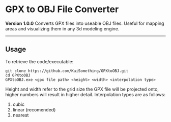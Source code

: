 # GPX to OBJ File Converter
**Version 1.0.0**
Converts GPX files into useable OBJ files. 
Useful for mapping areas and visualizing them in any 3d modeling engine.

---
## Usage
To retrieve the code/executable:
```
git clone https://github.com/KaiSomething/GPXtoOBJ.git
cd GPXtoOBJ
GPXtoOBJ.exe <gpx file path> <height> <width> <interpolation type>
```
Height and width refer to the grid size the GPX file will be projected onto, higher numbers will result in higher detail.
Interpolation types are as follows:
1. cubic
2. linear (recomended)
3. nearest
